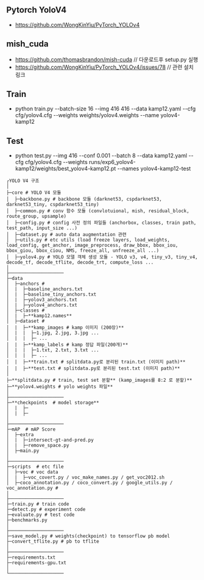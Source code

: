 
## Pytorch YoloV4
- https://github.com/WongKinYiu/PyTorch_YOLOv4

## mish_cuda 
- https://github.com/thomasbrandon/mish-cuda // 다운로드후 setup.py 실행
- https://github.com/WongKinYiu/PyTorch_YOLOv4/issues/78 // 관련 설치 링크

## Train
- python train.py --batch-size 16 --img 416 416 --data kamp12.yaml --cfg cfg/yolov4.cfg --weights weights/yolov4.weights --name yolov4-kamp12

## Test
- python test.py --img 416 --conf 0.001 --batch 8 --data kamp12.yaml --cfg cfg/yolov4.cfg --weights runs/exp6_yolov4-kamp12/weights/best_yolov4-kamp12.pt --names yolov4-kamp12-test

```
┌YOLO V4 구조
│
├─core # YOLO V4 모듈
│  ├─backbone.py # backbone 모듈 (darknet53, cspdarknet53, darknet53_tiny, cspdarknet53_tiny)
│  ├─common.py # conv 함수 모듈 (convlotuional, mish, residual_block, route_group, upsample)
│  ├─config.py # config 사전 정의 파일들 (anchorbox, classes, train path, test_path, input_size ...)
│  ├─dataset.py # auto data augmentation 관련 
│  ├─utils.py # etc utils (load freeze layers, load_weights, load_config, get_anchor, image_preprocess, draw_bbox, bbox_iou, bbox_giou, bbox_ciou, NMS, freeze_all, unfreeze_all ...)
│  ├─yolov4.py # YOLO 모델 객체 생성 모듈 - YOLO v3, v4, tiny_v3, tiny_v4, decode_tf, decode_tflite, decode_trt, compute_loss ... 
│  
├────────────────────
├─data
│  ├─anchors # 
│  |  ├─baseline_anchors.txt
│  |  ├─baseline_tiny_anchors.txt
│  |  ├─yolov3_anchors.txt
│  |  ├─yolov4_anchors.txt
│  ├─classes # 
│  |  ├─**kamp12.names**
│  ├─dataset # 
│  |  ├─**kamp_images # kamp 이미지 (200장)**
│  |  |  ├─1.jpg, 2.jpg, 3.jpg ... 
│  |  |  ├─ ... 
│  |  ├─**kamp_labels # kamp 정답 파일(200개)**
│  |  |  ├─1.txt, 2.txt, 3.txt ... 
│  |  |  ├─ ... 
│  |  ├─**train.txt # splitdata.py로 분리된 train.txt (이미지 path)**
│  |  ├─**test.txt # splitdata.py로 분리된 test.txt (이미지 path)**
│
├─**splitdata.py # train, test set 분할** (kamp_images를 8:2 로 분할)**
├─**yolov4.weights # yolo weights 파일**
│  
├────────────────────
├─**checkpoints  # model storage**
│  |  ├─
│  |  ├─
│ 
├────────────────────
├─mAP  # mAP Score
│  ├─extra
│  |  ├─intersect-gt-and-pred.py
│  |  ├─remove_space.py
│  ├─main.py
│
├────────────────────
├─scripts  # etc file
│  ├─voc # voc data
│  |  ├─voc_covert.py / voc_make_names.py / get_voc2012.sh
│  ├─coco_annotation.py / coco_convert.py / google_utils.py / voc_annotation.py # 
│  
├────────────────────
├─train.py # train code
├─detect.py # experiment code
├─evaluate.py # test code
├─benchmarks.py
│
├────────────────────
├─save_model.py # weights(checkpoint) to tensorflow pb model
├─convert_tflite.py # pb to tflite
│
├────────────────────
├─requirements.txt
├─requirements-gpu.txt
│
└────────────────────

```
